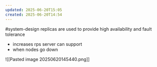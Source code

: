 ```yaml
---
updated: 2025-06-20T15:05
created: 2025-06-20T14:54
---
```

#system-design 
replicas are used to provide high availability and fault tolerance
- increases rps server can support
- when nodes go down

![[Pasted image 20250620145440.png]]


[^1]: [Sharding, partitioning, and replication : Often confused concepts of system design 🛠️🚀 \| by ShivajiKant \| Medium](https://medium.com/@shivajiofficial5088/sharding-partitioning-and-replication-often-confused-concepts-of-system-design-%EF%B8%8F-e99c523791e8)